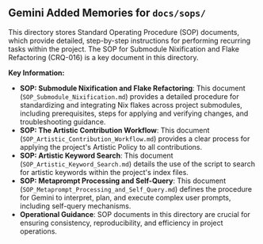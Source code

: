 ## Gemini Added Memories for `docs/sops/`

This directory stores Standard Operating Procedure (SOP) documents, which provide detailed, step-by-step instructions for performing recurring tasks within the project. The SOP for Submodule Nixification and Flake Refactoring (CRQ-016) is a key document in this directory.

**Key Information:**
*   **SOP: Submodule Nixification and Flake Refactoring**: This document (`SOP_Submodule_Nixification.md`) provides a detailed procedure for standardizing and integrating Nix flakes across project submodules, including prerequisites, steps for applying and verifying changes, and troubleshooting guidance.
*   **SOP: The Artistic Contribution Workflow**: This document (`SOP_Artistic_Contribution_Workflow.md`) provides a clear process for applying the project's Artistic Policy to all contributions.
*   **SOP: Artistic Keyword Search**: This document (`SOP_Artistic_Keyword_Search.md`) details the use of the script to search for artistic keywords within the project's index files.
*   **SOP: Metaprompt Processing and Self-Query**: This document (`SOP_Metaprompt_Processing_and_Self_Query.md`) defines the procedure for Gemini to interpret, plan, and execute complex user prompts, including self-query mechanisms.
*   **Operational Guidance**: SOP documents in this directory are crucial for ensuring consistency, reproducibility, and efficiency in project operations.

